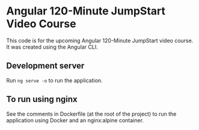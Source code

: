 # Angular 120-Minute JumpStart Video Course

This code is for the upcoming Angular 120-Minute JumpStart video course. It was created using the Angular CLI. 

## Development server

Run `ng serve -o` to run the application.

## To run using nginx 

See the comments in Dockerfile (at the root of the project) to run the application using Docker and an nginx:alpine container.
